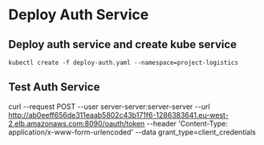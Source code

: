 # Deploy Auth Service

## Deploy auth service and create kube service

```
kubectl create -f deploy-auth.yaml --namespace=project-logistics
```

## Test Auth Service

curl --request POST --user server-server:server-server --url http://ab0eeff656de311eaab5802c43b171f6-1286383641.eu-west-2.elb.amazonaws.com:8090/oauth/token --header 'Content-Type: application/x-www-form-urlencoded' --data grant_type=client_credentials
